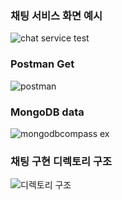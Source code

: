 
### 채팅 서비스 화면 예시
![chat service test](https://github.com/KwanHoo/mongodbsample/assets/49335804/40f48a17-8d1c-4bcb-8562-1186ef1a4655)


### Postman Get 
![postman](https://github.com/KwanHoo/mongodbsample/assets/49335804/dabf30e0-c3ef-4711-8c2a-7fd65cd9876d)

### MongoDB data
![mongodbcompass ex](https://github.com/KwanHoo/mongodbsample/assets/49335804/90e73359-9839-4dd6-8c01-02e0c0e3e92c)


### 채팅 구현 디렉토리 구조
![디렉토리 구조](https://github.com/KwanHoo/mongodbsample/assets/49335804/0fac379a-915d-401b-bbcc-5898e714a48b)
